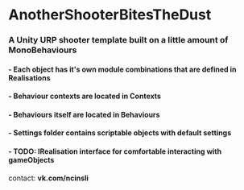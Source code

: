 # AnotherShooterBitesTheDust
### A Unity URP shooter template built on a little amount of MonoBehaviours
#### - Each object has it's own module combinations that are defined in **Realisations**
#### - Behaviour contexts are located in **Contexts**
#### - Behaviours itself are located in **Behaviours**
#### - Settings folder contains scriptable objects with default settings

#### - TODO: **IRealisation** interface for comfortable interacting with gameObjects

contact: **vk.com/ncinsli**
